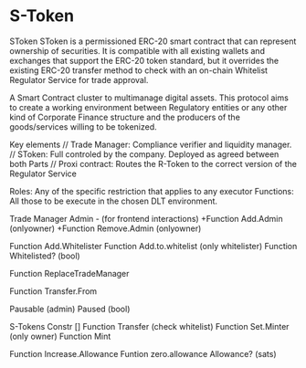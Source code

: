 # S-Token

SToken SToken is a permissioned ERC-20 smart contract that can represent ownership of securities. It is compatible with all existing wallets and exchanges that support the ERC-20 token standard, but it overrides the existing ERC-20 transfer method to check with an on-chain Whitelist Regulator Service for trade approval.

A Smart Contract cluster to multimanage digital assets. This protocol aims to create a working environment between Regulatory entities or any other kind of Corporate Finance structure and the producers of the goods/services willing to be tokenized.

Key elements // Trade Manager: Compliance verifier and liquidity manager. // SToken: Full controled by the company. Deployed as agreed between both Parts // Proxi contract: Routes the R-Token to the correct version of the Regulator Service

Roles: Any of the specific restriction that applies to any executor Functions: All those to be execute in the chosen DLT environment.

Trade Manager Admin - (for frontend interactions) +Function Add.Admin (onlyowner) +Function Remove.Admin (onlyowner)

Function Add.Whitelister Function Add.to.whitelist (only whitelister) Function Whitelisted? (bool)

Function ReplaceTradeManager

Function Transfer.From

Pausable (admin) Paused (bool)

S-Tokens Constr [] Function Transfer (check whitelist) Function Set.Minter (only owner) Function Mint

Function Increase.Allowance Funtion zero.allowance Allowance? (sats)
